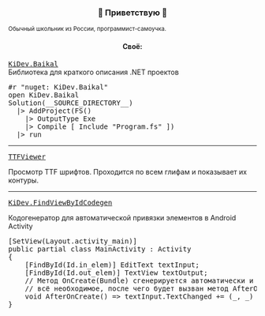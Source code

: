 <h3 align="center">🦊 Приветствую 🦊</h3>
<small>Обычный школьник из России, программист-самоучка.</small>
<h4 align="center">Своё:</h4>
<a href="https://github.com/KirillAldashkin/KiDev.Baikal"><tt>KiDev.Baikal</tt></a>
<div>Библиотека для краткого описания .NET проектов</div>
<pre lang="fs">
#r "nuget: KiDev.Baikal"
open KiDev.Baikal
Solution(__SOURCE_DIRECTORY__)
  |> AddProject(FS()
    |> OutputType Exe
    |> Compile [ Include "Program.fs" ])
  |> run
</pre>

----

<a href="https://github.com/KirillAldashkin/TTFViewer"><tt>TTFViewer</tt></a>
<div>Просмотр TTF шрифтов. Проходится по всем глифам и показывает их контуры.</div>

----

<a href="https://github.com/KirillAldashkin/FindViewByIdCodeGen"><tt>KiDev.FindViewByIdCodegen</tt></a>
<div>Кодогенератор для автоматической привязки элементов в Android Activity</div>
<pre lang="cs">
[SetView(Layout.activity_main)]
public partial class MainActivity : Activity
{
    [FindById(Id.in_elem)] EditText textInput;
    [FindById(Id.out_elem)] TextView textOutput;
    // Метод OnCreate(Bundle) сгенерируется автоматически и привяжет 
    // всё необходимое, после чего будет вызван метод AfterOnCreate() 
    void AfterOnCreate() => textInput.TextChanged += (_, _) => textOutput.Text = textOutput.Text;
}
</pre>
